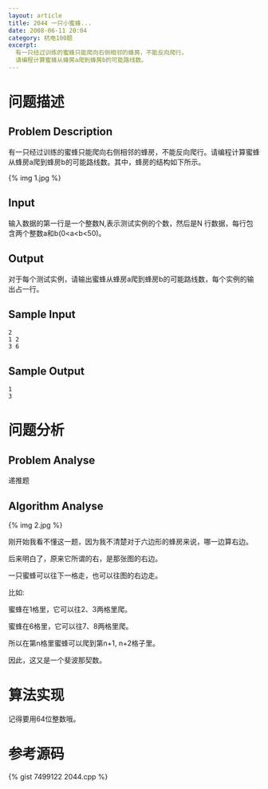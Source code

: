```yaml
---
layout: article
title: 2044 一只小蜜蜂...
date: 2008-06-11 20:04
category: 杭电100题
excerpt:
  有一只经过训练的蜜蜂只能爬向右侧相邻的蜂房，不能反向爬行。
  请编程计算蜜蜂从蜂房a爬到蜂房b的可能路线数。
---
```

# 问题描述

## Problem Description

有一只经过训练的蜜蜂只能爬向右侧相邻的蜂房，不能反向爬行。请编程计算蜜蜂从蜂房a爬到蜂房b的可能路线数。其中，蜂房的结构如下所示。

{% img 1.jpg %}

## Input

输入数据的第一行是一个整数N,表示测试实例的个数，然后是N 行数据，每行包含两个整数a和b(0<a<b<50)。

## Output

对于每个测试实例，请输出蜜蜂从蜂房a爬到蜂房b的可能路线数，每个实例的输出占一行。

## Sample Input

    2
    1 2
    3 6

## Sample Output

    1
    3

# 问题分析

## Problem Analyse

递推题

## Algorithm Analyse

{% img 2.jpg %}

刚开始我看不懂这一题，因为我不清楚对于六边形的蜂房来说，哪一边算右边。

后来明白了，原来它所谓的右，是那张图的右边。

一只蜜蜂可以往下一格走，也可以往图的右边走。

比如:

蜜蜂在1格里，它可以往2、3两格里爬。

蜜蜂在6格里，它可以往7、8两格里爬。

所以在第n格里蜜蜂可以爬到第n+1, n+2格子里。

因此，这又是一个斐波那契数。 

# 算法实现

记得要用64位整数哦。

# 参考源码

{% gist 7499122 2044.cpp %}
